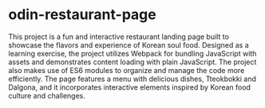 # odin-restaurant-page

This project is a fun and interactive restaurant landing page built to showcase the flavors and experience of Korean soul food.
Designed as a learning exercise, the project utilizes Webpack for bundling JavaScript with assets and demonstrates content loading with plain JavaScript.
The project also makes use of ES6 modules to organize and manage the code more efficiently.
The page features a menu with delicious dishes, Tteokbokki and Dalgona, and it incorporates interactive elements inspired by Korean food culture and challenges.
